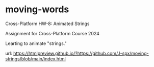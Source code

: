 # moving-words

Cross-Platform HW-8: Animated Strings

Assignment for Cross-Platform Course 2024

Learting to animate "strings."

url: https://htmlpreview.github.io/?https://github.com/J-spx/moving-strings/blob/main/index.html
